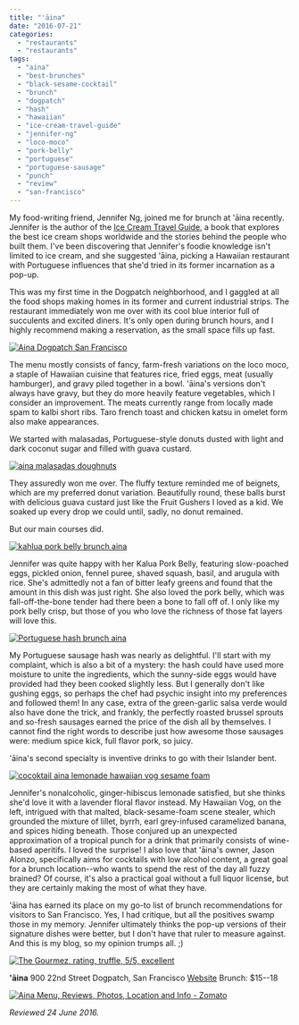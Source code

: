 ```yaml
---
title: "'āina"
date: "2016-07-21"
categories: 
  - "restaurants"
  - "restaurants"
tags: 
  - "aina"
  - "best-brunches"
  - "black-sesame-cocktail"
  - "brunch"
  - "dogpatch"
  - "hash"
  - "hawaiian"
  - "ice-cream-travel-guide"
  - "jennifer-ng"
  - "loco-moco"
  - "pork-belly"
  - "portuguese"
  - "portuguese-sausage"
  - "punch"
  - "review"
  - "san-francisco"
---
```


My food-writing friend, Jennifer Ng, joined me for brunch at 'āina recently. Jennifer is the author of the [Ice Cream Travel Guide](http://www.icecreamtravelguide.com/), a book that explores the best ice cream shops worldwide and the stories behind the people who built them. I've been discovering that Jennifer's foodie knowledge isn't limited to ice cream, and she suggested 'āina, picking a Hawaiian restaurant with Portuguese influences that she'd tried in its former incarnation as a pop-up.

This was my first time in the Dogpatch neighborhood, and I gaggled at all the food shops making homes in its former and current industrial strips. The restaurant immediately won me over with its cool blue interior full of succulents and excited diners. It's only open during brunch hours, and I highly recommend making a reservation, as the small space fills up fast.

[![Aina Dogpatch San Francisco](http://s3.amazonaws.com/thegourmez-wpmedia/2016/07/Aina-01-294x500.jpg)](http://s3.amazonaws.com/thegourmez-wpmedia/2016/07/Aina-01.jpg)

The menu mostly consists of fancy, farm-fresh variations on the loco moco, a staple of Hawaiian cuisine that features rice, fried eggs, meat (usually hamburger), and gravy piled together in a bowl. 'āina's versions don't always have gravy, but they do more heavily feature vegetables, which I consider an improvement. The meats currently range from locally made spam to kalbi short ribs. Taro french toast and chicken katsu in omelet form also make appearances.

We started with malasadas, Portuguese-style donuts dusted with light and dark coconut sugar and filled with guava custard.

[![aina malasadas doughnuts](http://s3.amazonaws.com/thegourmez-wpmedia/2016/07/Aina-03-500x334.jpg)](http://s3.amazonaws.com/thegourmez-wpmedia/2016/07/Aina-03.jpg)

They assuredly won me over. The fluffy texture reminded me of beignets, which are my preferred donut variation. Beautifully round, these balls burst with delicious guava custard just like the Fruit Gushers I loved as a kid. We soaked up every drop we could until, sadly, no donut remained.

But our main courses did.

[![kahlua pork belly brunch aina](http://s3.amazonaws.com/thegourmez-wpmedia/2016/07/Aina-04-500x457.jpg)](http://s3.amazonaws.com/thegourmez-wpmedia/2016/07/Aina-04.jpg)

Jennifer was quite happy with her Kalua Pork Belly, featuring slow-poached eggs, pickled onion, fennel puree, shaved squash, basil, and arugula with rice. She's admittedly not a fan of bitter leafy greens and found that the amount in this dish was just right. She also loved the pork belly, which was fall-off-the-bone tender had there been a bone to fall off of. I only like my pork belly crisp, but those of you who love the richness of those fat layers will love this.

[![Portuguese hash brunch aina](http://s3.amazonaws.com/thegourmez-wpmedia/2016/07/Aina-05-500x334.jpg)](http://s3.amazonaws.com/thegourmez-wpmedia/2016/07/Aina-05.jpg)

My Portuguese sausage hash was nearly as delightful. I'll start with my complaint, which is also a bit of a mystery: the hash could have used more moisture to unite the ingredients, which the sunny-side eggs would have provided had they been cooked slightly less. But I generally don't like gushing eggs, so perhaps the chef had psychic insight into my preferences and followed them! In any case, extra of the green-garlic salsa verde would also have done the trick, and frankly, the perfectly roasted brussel sprouts and so-fresh sausages earned the price of the dish all by themselves. I cannot find the right words to describe just how awesome those sausages were: medium spice kick, full flavor pork, so juicy.

'āina's second specialty is inventive drinks to go with their Islander bent.

[![cocoktail aina lemonade hawaiian vog sesame foam](http://s3.amazonaws.com/thegourmez-wpmedia/2016/07/Aina-02-334x500.jpg)](http://s3.amazonaws.com/thegourmez-wpmedia/2016/07/Aina-02.jpg)

Jennifer's nonalcoholic, ginger-hibiscus lemonade satisfied, but she thinks she'd love it with a lavender floral flavor instead. My Hawaiian Vog, on the left, intrigued with that malted, black-sesame-foam scene stealer, which grounded the mixture of lillet, byrrh, earl grey-infused caramelized banana, and spices hiding beneath. Those conjured up an unexpected approximation of a tropical punch for a drink that primarily consists of wine-based aperitifs. I loved the surprise! I also love that 'āina's owner, Jason Alonzo, specifically aims for cocktails with low alcohol content, a great goal for a brunch location--who wants to spend the rest of the day all fuzzy brained? Of course, it's also a practical goal without a full liquor license, but they are certainly making the most of what they have.

'āina has earned its place on my go-to list of brunch recommendations for visitors to San Francisco. Yes, I had critique, but all the positives swamp those in my memory. Jennifer ultimately thinks the pop-up versions of their signature dishes were better, but I don't have that ruler to measure against. And this is my blog, so my opinion trumps all. ;)

[![The Gourmez, rating, truffle, 5/5, excellent](http://s3.amazonaws.com/thegourmez-wpmedia/2015/01/rating_truffle1.gif)](http://s3.amazonaws.com/thegourmez-wpmedia/2015/01/rating_truffle1.gif)

**'āina** 900 22nd Street Dogpatch, San Francisco [Website](http://www.ainasf.com/) Brunch: $15--18

[![Aina Menu, Reviews, Photos, Location and Info - Zomato](https://www.zomato.com/logo/17768648/minilink)](https://www.zomato.com/san-francisco/aina-bernal-heights "View Menu, Reviews, Photos & Information about Aina, Bernal Heights and other Restaurants in San Francisco")

_Reviewed 24 June 2016._
